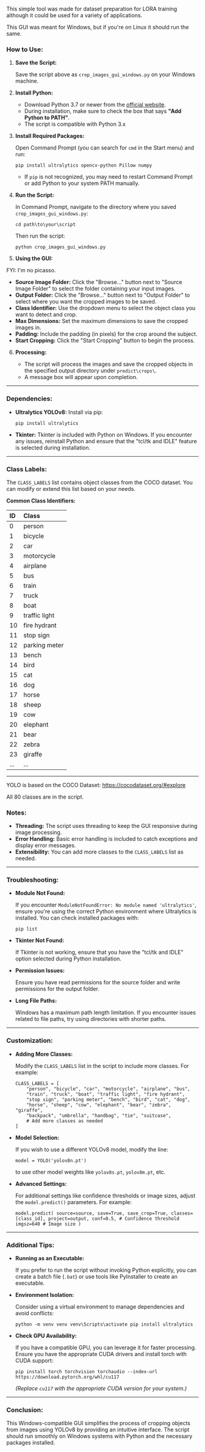 This simple tool was made for dataset preparation for LORA training although it could be used for a variety of applications.

This GUI was meant for Windows, but if you're on Linux it should run the same. 


### How to Use:

1. **Save the Script:**

   Save the script above as `crop_images_gui_windows.py` on your Windows machine.

2. **Install Python:**

   * Download Python 3.7 or newer from the [official website](https://www.python.org/downloads/windows/).
   * During installation, make sure to check the box that says **"Add Python to PATH"**.
   * The script is compatible with Python 3.x

3. **Install Required Packages:**

   Open Command Prompt (you can search for `cmd` in the Start menu) and run:

   ```
   pip install ultralytics opencv-python Pillow numpy
   ```

   * If `pip` is not recognized, you may need to restart Command Prompt or add Python to your system PATH manually.

4. **Run the Script:**

   In Command Prompt, navigate to the directory where you saved `crop_images_gui_windows.py`:

   ```
   cd path\to\your\script
   ```

   Then run the script:

   ```
   python crop_images_gui_windows.py
   ```

5. **Using the GUI:**

FYI: I'm no picasso. 

   * **Source Image Folder:** Click the "Browse..." button next to "Source Image Folder" to select the folder containing your input images.
   * **Output Folder:** Click the "Browse..." button next to "Output Folder" to select where you want the cropped images to be saved.
   * **Class Identifier:** Use the dropdown menu to select the object class you want to detect and crop.
   * **Max Dimensions:** Set the maximum dimensions to save the cropped images in.
   * **Padding:** Include the padding (in pixels) for the crop around the subject.
   * **Start Cropping:** Click the "Start Cropping" button to begin the process.

6. **Processing:**

   * The script will process the images and save the cropped objects in the specified output directory under `predict\crops\`.
   * A message box will appear upon completion.

***

### Dependencies:

* **Ultralytics YOLOv8:** Install via pip:

  ```
  pip install ultralytics
  ```

* **Tkinter:** Tkinter is included with Python on Windows. If you encounter any issues, reinstall Python and ensure that the "tcl/tk and IDLE" feature is selected during installation.

***

### Class Labels:

The `CLASS_LABELS` list contains object classes from the COCO dataset. You can modify or extend this list based on your needs.

**Common Class Identifiers:**

| ID  | Class         |
| :-- | :------------ |
| 0   | person        |
| 1   | bicycle       |
| 2   | car           |
| 3   | motorcycle    |
| 4   | airplane      |
| 5   | bus           |
| 6   | train         |
| 7   | truck         |
| 8   | boat          |
| 9   | traffic light |
| 10  | fire hydrant  |
| 11  | stop sign     |
| 12  | parking meter |
| 13  | bench         |
| 14  | bird          |
| 15  | cat           |
| 16  | dog           |
| 17  | horse         |
| 18  | sheep         |
| 19  | cow           |
| 20  | elephant      |
| 21  | bear          |
| 22  | zebra         |
| 23  | giraffe       |
| ... | ...           |

***

YOLO is based on the COCO Dataset: <https://cocodataset.org/#explore>



All 80 classes are in the script.

### Notes:

* **Threading:** The script uses threading to keep the GUI responsive during image processing.
* **Error Handling:** Basic error handling is included to catch exceptions and display error messages.
* **Extensibility:** You can add more classes to the `CLASS_LABELS` list as needed.

***

### Troubleshooting:

* **Module Not Found:**

  If you encounter `ModuleNotFoundError: No module named 'ultralytics'`, ensure you're using the correct Python environment where Ultralytics is installed. You can check installed packages with:

  ```
  pip list
  ```

* **Tkinter Not Found:**

  If Tkinter is not working, ensure that you have the "tcl/tk and IDLE" option selected during Python installation.

* **Permission Issues:**

  Ensure you have read permissions for the source folder and write permissions for the output folder.

* **Long File Paths:**

  Windows has a maximum path length limitation. If you encounter issues related to file paths, try using directories with shorter paths.

***

### Customization:

* **Adding More Classes:**

  Modify the `CLASS_LABELS` list in the script to include more classes. For example:

  ```
  CLASS_LABELS = [
      "person", "bicycle", "car", "motorcycle", "airplane", "bus",
      "train", "truck", "boat", "traffic light", "fire hydrant",
      "stop sign", "parking meter", "bench", "bird", "cat", "dog",
      "horse", "sheep", "cow", "elephant", "bear", "zebra", "giraffe",
      "backpack", "umbrella", "handbag", "tie", "suitcase",
      # Add more classes as needed
  ]
  ```

* **Model Selection:**

  If you wish to use a different YOLOv8 model, modify the line:

  ```
  model = YOLO('yolov8n.pt')
  ```

  to use other model weights like `yolov8s.pt`, `yolov8m.pt`, etc.

* **Advanced Settings:**

  For additional settings like confidence thresholds or image sizes, adjust the `model.predict()` parameters. For example:

  ```
  model.predict( source=source, save=True, save_crop=True, classes=[class_id], project=output, conf=0.5, # Confidence threshold imgsz=640 # Image size )
  ```

***

### Additional Tips:

* **Running as an Executable:**

  If you prefer to run the script without invoking Python explicitly, you can create a batch file (`.bat`) or use tools like PyInstaller to create an executable.

* **Environment Isolation:**

  Consider using a virtual environment to manage dependencies and avoid conflicts:

  ```
  python -m venv venv venv\Scripts\activate pip install ultralytics
  ```

* **Check GPU Availability:**

  If you have a compatible GPU, you can leverage it for faster processing. Ensure you have the appropriate CUDA drivers and install torch with CUDA support:

  ```
  pip install torch torchvision torchaudio --index-url https://download.pytorch.org/whl/cu117
  ```

  *(Replace* *`cu117`* *with the appropriate CUDA version for your system.)*

***

### Conclusion:

This Windows-compatible GUI simplifies the process of cropping objects from images using YOLOv8 by providing an intuitive interface. The script should run smoothly on Windows systems with Python and the necessary packages installed.
